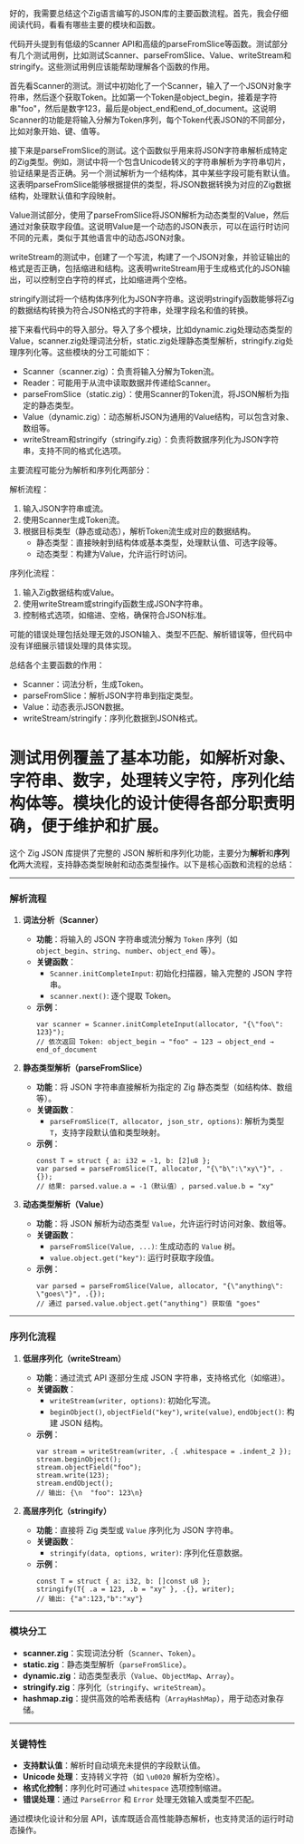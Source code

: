好的，我需要总结这个Zig语言编写的JSON库的主要函数流程。首先，我会仔细阅读代码，看看有哪些主要的模块和函数。

代码开头提到有低级的Scanner API和高级的parseFromSlice等函数。测试部分有几个测试用例，比如测试Scanner、parseFromSlice、Value、writeStream和stringify。这些测试用例应该能帮助理解各个函数的作用。

首先看Scanner的测试。测试中初始化了一个Scanner，输入了一个JSON对象字符串，然后逐个获取Token。比如第一个Token是object_begin，接着是字符串"foo"，然后是数字123，最后是object_end和end_of_document。这说明Scanner的功能是将输入分解为Token序列，每个Token代表JSON的不同部分，比如对象开始、键、值等。

接下来是parseFromSlice的测试。这个函数似乎用来将JSON字符串解析成特定的Zig类型。例如，测试中将一个包含Unicode转义的字符串解析为字符串切片，验证结果是否正确。另一个测试解析为一个结构体，其中某些字段可能有默认值。这表明parseFromSlice能够根据提供的类型，将JSON数据转换为对应的Zig数据结构，处理默认值和字段映射。

Value测试部分，使用了parseFromSlice将JSON解析为动态类型的Value，然后通过对象获取字段值。这说明Value是一个动态的JSON表示，可以在运行时访问不同的元素，类似于其他语言中的动态JSON对象。

writeStream的测试中，创建了一个写流，构建了一个JSON对象，并验证输出的格式是否正确，包括缩进和结构。这表明writeStream用于生成格式化的JSON输出，可以控制空白字符的样式，比如缩进两个空格。

stringify测试将一个结构体序列化为JSON字符串。这说明stringify函数能够将Zig的数据结构转换为符合JSON格式的字符串，处理字段名和值的转换。

接下来看代码中的导入部分。导入了多个模块，比如dynamic.zig处理动态类型的Value，scanner.zig处理词法分析，static.zig处理静态类型解析，stringify.zig处理序列化等。这些模块的分工可能如下：

- Scanner（scanner.zig）：负责将输入分解为Token流。
- Reader：可能用于从流中读取数据并传递给Scanner。
- parseFromSlice（static.zig）：使用Scanner的Token流，将JSON解析为指定的静态类型。
- Value（dynamic.zig）：动态解析JSON为通用的Value结构，可以包含对象、数组等。
- writeStream和stringify（stringify.zig）：负责将数据序列化为JSON字符串，支持不同的格式化选项。

主要流程可能分为解析和序列化两部分：

解析流程：
1. 输入JSON字符串或流。
2. 使用Scanner生成Token流。
3. 根据目标类型（静态或动态），解析Token流生成对应的数据结构。
   - 静态类型：直接映射到结构体或基本类型，处理默认值、可选字段等。
   - 动态类型：构建为Value，允许运行时访问。

序列化流程：
1. 输入Zig数据结构或Value。
2. 使用writeStream或stringify函数生成JSON字符串。
3. 控制格式选项，如缩进、空格，确保符合JSON标准。

可能的错误处理包括处理无效的JSON输入、类型不匹配、解析错误等，但代码中没有详细展示错误处理的具体实现。

总结各个主要函数的作用：
- Scanner：词法分析，生成Token。
- parseFromSlice：解析JSON字符串到指定类型。
- Value：动态表示JSON数据。
- writeStream/stringify：序列化数据到JSON格式。

测试用例覆盖了基本功能，如解析对象、字符串、数字，处理转义字符，序列化结构体等。模块化的设计使得各部分职责明确，便于维护和扩展。
================================================
这个 Zig JSON 库提供了完整的 JSON 解析和序列化功能，主要分为**解析**和**序列化**两大流程，支持静态类型映射和动态类型操作。以下是核心函数和流程的总结：

---

### **解析流程**
1. **词法分析（Scanner）**  
   - **功能**：将输入的 JSON 字符串或流分解为 `Token` 序列（如 `object_begin`、`string`、`number`、`object_end` 等）。  
   - **关键函数**：  
     - `Scanner.initCompleteInput`: 初始化扫描器，输入完整的 JSON 字符串。  
     - `scanner.next()`: 逐个提取 Token。  
   - **示例**：  
     ```zig
     var scanner = Scanner.initCompleteInput(allocator, "{\"foo\": 123}");
     // 依次返回 Token: object_begin → "foo" → 123 → object_end → end_of_document
     ```

2. **静态类型解析（parseFromSlice）**  
   - **功能**：将 JSON 字符串直接解析为指定的 Zig 静态类型（如结构体、数组等）。  
   - **关键函数**：  
     - `parseFromSlice(T, allocator, json_str, options)`: 解析为类型 `T`，支持字段默认值和类型映射。  
   - **示例**：  
     ```zig
     const T = struct { a: i32 = -1, b: [2]u8 };
     var parsed = parseFromSlice(T, allocator, "{\"b\":\"xy\"}", .{});
     // 结果: parsed.value.a = -1（默认值）, parsed.value.b = "xy"
     ```

3. **动态类型解析（Value）**  
   - **功能**：将 JSON 解析为动态类型 `Value`，允许运行时访问对象、数组等。  
   - **关键函数**：  
     - `parseFromSlice(Value, ...)`: 生成动态的 `Value` 树。  
     - `value.object.get("key")`: 运行时获取字段值。  
   - **示例**：  
     ```zig
     var parsed = parseFromSlice(Value, allocator, "{\"anything\": \"goes\"}", .{});
     // 通过 parsed.value.object.get("anything") 获取值 "goes"
     ```

---

### **序列化流程**
1. **低层序列化（writeStream）**  
   - **功能**：通过流式 API 逐部分生成 JSON 字符串，支持格式化（如缩进）。  
   - **关键函数**：  
     - `writeStream(writer, options)`: 初始化写流。  
     - `beginObject()`, `objectField("key")`, `write(value)`, `endObject()`: 构建 JSON 结构。  
   - **示例**：  
     ```zig
     var stream = writeStream(writer, .{ .whitespace = .indent_2 });
     stream.beginObject();
     stream.objectField("foo");
     stream.write(123);
     stream.endObject();
     // 输出: {\n  "foo": 123\n}
     ```

2. **高层序列化（stringify）**  
   - **功能**：直接将 Zig 类型或 `Value` 序列化为 JSON 字符串。  
   - **关键函数**：  
     - `stringify(data, options, writer)`: 序列化任意数据。  
   - **示例**：  
     ```zig
     const T = struct { a: i32, b: []const u8 };
     stringify(T{ .a = 123, .b = "xy" }, .{}, writer);
     // 输出: {"a":123,"b":"xy"}
     ```

---

### **模块分工**
- **scanner.zig**：实现词法分析（`Scanner`、`Token`）。  
- **static.zig**：静态类型解析（`parseFromSlice`）。  
- **dynamic.zig**：动态类型表示（`Value`、`ObjectMap`、`Array`）。  
- **stringify.zig**：序列化（`stringify`、`writeStream`）。  
- **hashmap.zig**：提供高效的哈希表结构（`ArrayHashMap`），用于动态对象存储。  

---

### **关键特性**
- **支持默认值**：解析时自动填充未提供的字段默认值。  
- **Unicode 处理**：支持转义字符（如 `\u0020` 解析为空格）。  
- **格式化控制**：序列化时可通过 `whitespace` 选项控制缩进。  
- **错误处理**：通过 `ParseError` 和 `Error` 处理无效输入或类型不匹配。  

通过模块化设计和分层 API，该库既适合高性能静态解析，也支持灵活的运行时动态操作。